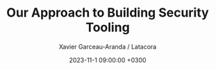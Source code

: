 ---
title: Our Approach to Building Security Tooling
author: Xavier Garceau-Aranda / Latacora
date: 2023-11-1 09:00:00 +0300
link: https://www.latacora.com/blog/2023/11/01/our-approach-to-building-security-tooling/
---